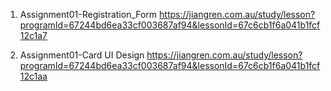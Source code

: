 1. Assignment01-Registration_Form
    https://jiangren.com.au/study/lesson?programId=67244bd6ea33cf003687af94&lessonId=67c6cb1f6a041b1fcf12c1a7

1. Assignment01-Card UI Design
    https://jiangren.com.au/study/lesson?programId=67244bd6ea33cf003687af94&lessonId=67c6cb1f6a041b1fcf12c1aa